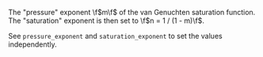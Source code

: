 The "pressure" exponent \f$m\f$ of the van Genuchten saturation function.
The "saturation" exponent is then set to \f$n = 1 / (1 - m)\f$.

See `pressure_exponent` and `saturation_exponent` to set the values
independently.
